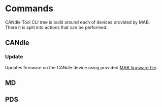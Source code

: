 # Commands

CANdle Tool CLI tree is build around each of devices provided by MAB. There it is split into actions that can be performed.

## CANdle

### Update

Updates firmware on the CANdle device using provided [MAB firmware file](mab_files).



###

## MD

## PDS

